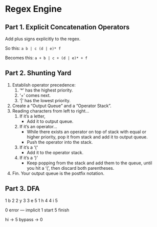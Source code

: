 # Regex Engine

## Part 1. Explicit Concatenation Operators

Add plus signs explicitly to the regex.

So this: `a b | c (d | e)* f`

Becomes this: `a + b | c + (d | e)* + f`

## Part 2. Shunting Yard

1. Establish operator precedence:
   1. ‘*’ has the highest priority.
   2. ‘+’ comes next.
   3. ‘|’ has the lowest priority.
2. Create a “Output Queue” and a “Operator Stack”.
3. Reading characters from left to right…
   1. If it’s a letter,
      * Add it to output queue.
   2. If it’s an operator…
      * While there exists an operator on top of stack with equal or higher priority, pop it from stack and add it to output queue.
      * Push the operator into the stack.
   3. If it’s a ‘(‘
      * Add it to the operator stack.
   4. If it’s a ‘)’
      * Keep popping from the stack and add them to the queue, until you hit a ‘(’, then discard both parentheses.
4. Fin. Your output queue is the postfix notation.

## Part 3. DFA

1 b 2
2 y 3
3 e 5
1 h 4
4 i 5

0 error — implicit
1 start
5 finish

hi -> 5
bypass -> 0
